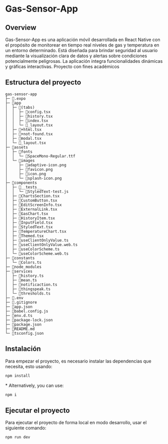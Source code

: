 # Gas-Sensor-App
## Overview
Gas-Sensor-App es una aplicación móvil desarrollada en React Native con el propósito de monitorear en tiempo real niveles de gas y temperatura en un entorno determinado. Está diseñada para brindar seguridad al usuario mediante la visualización clara de datos y alertas sobre condiciones potencialmente peligrosas. La aplicación integra funcionalidades dinámicas y gráficas interactivas. Proyecto con fines académicos

## Estructura del proyecto
```
gas-sensor-app
├─ 📁.expo
├─ 📁app
│  ├─ 📁(tabs)
│  │  ├─ 📄config.tsx
│  │  ├─ 📄history.tsx
│  │  ├─ 📄index.tsx
│  │  └─ 📄_layout.tsx
│  ├─ 📄+html.tsx
│  ├─ 📄+not-found.tsx
│  ├─ 📄modal.tsx
│  └─ 📄_layout.tsx
├─ 📁assets
│  ├─ 📁fonts
│  │  └─ 📄SpaceMono-Regular.ttf
│  └─ 📁images
│     ├─ 📄adaptive-icon.png
│     ├─ 📄favicon.png
│     ├─ 📄icon.png
│     └─ 📄splash-icon.png
├─ 📁components
│  ├─ 📁__tests__
│  │  └─ 📄StyledText-test.js
│  ├─ 📄ChartsSection.tsx
│  ├─ 📄CustomButton.tsx
│  ├─ 📄EditScreenInfo.tsx
│  ├─ 📄ExternalLink.tsx
│  ├─ 📄GasChart.tsx
│  ├─ 📄HistoryItem.tsx
│  ├─ 📄InputField.tsx
│  ├─ 📄StyledText.tsx
│  ├─ 📄TemperatureChart.tsx
│  ├─ 📄Themed.tsx
│  ├─ 📄useClientOnlyValue.ts
│  ├─ 📄useClientOnlyValue.web.ts
│  ├─ 📄useColorScheme.ts
│  └─ 📄useColorScheme.web.ts
├─ 📁constants
│  └─ 📄Colors.ts
├─ 📁node_modules
├─ 📁services
│  ├─ 📄history.ts
│  ├─ 📄mean.ts
│  ├─ 📄notificaction.ts
│  ├─ 📄thingspeak.ts
│  └─ 📄thresholds.ts
├─ 📄.env
├─ 📄.gitignore
├─ 📄app.json
├─ 📄babel.config.js
├─ 📄env.d.ts
├─ 📄package-lock.json
├─ 📄package.json
├─ 📄README.md
└─ 📄tsconfig.json
```

## Instalación
Para empezar el proyecto, es necesario instalar las dependencias que necesita, esto usando:
~~~ bash
npm install
~~~
\* Alternatively, you can use:
~~~ bash
npm i
~~~

## Ejecutar el proyecto
Para ejecutar el proyecto de forma local en modo desarrollo, usar el siguiente comando:
~~~ bash
npm run dev
~~~
